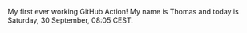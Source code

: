 My first ever working GitHub Action!
My name is Thomas and today is Saturday, 30 September, 08:05 CEST. 
